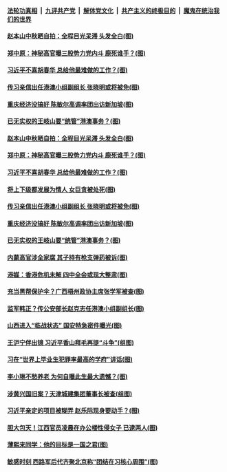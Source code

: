####  [法轮功真相](../../../../basic/blob/master/README.md?t=09151039) &nbsp;|&nbsp; [九评共产党](../../../../9ping.md/blob/master/README.md?t=09151039) &nbsp;|&nbsp; [解体党文化](../../../../jtdwh.md/blob/master/README.md?t=09151039)  &nbsp;|&nbsp; [共产主义的终极目的](../../../../gczydzjmd.md/blob/master/README.md?t=09151039) &nbsp;|&nbsp; [魔鬼在统治我们的世界](../../../../mgztzwmdsj.md/blob/master/README.md?t=09151039) 

#### [赵本山中秋晒自拍：全程目光呆滞 头发全白(图)](../pages/p2/907396.md?t=09151039) 

#### [郑中原：神秘高官曝三股势力党内斗 鹿死谁手？(图)](../pages/p2/907409.md?t=09151039) 

#### [习近平不喜胡春华 总给他最难做的工作？(图)](../pages/p2/907341.md?t=09151039) 

#### [传习亲信出任港澳小组副组长 张晓明或将被免(图)](../pages/p2/907294.md?t=09151039) 

#### [重庆经济没搞好 陈敏尔高调率团出访新加坡(图)](../pages/p2/907302.md?t=09151039) 

#### [已无实权的王岐山要“统管”港澳事务？(图)](../pages/p2/907305.md?t=09151039) 

#### [赵本山中秋晒自拍：全程目光呆滞 头发全白(图)](../pages/p2/907396.md?t=09151039) 

#### [郑中原：神秘高官曝三股势力党内斗 鹿死谁手？(图)](../pages/p2/907409.md?t=09151039) 

#### [习近平不喜胡春华 总给他最难做的工作？(图)](../pages/p2/907341.md?t=09151039) 

#### [将上下级都发展为情人 女巨贪被处死(图)](../pages/p2/907329.md?t=09151039) 

#### [传习亲信出任港澳小组副组长 张晓明或将被免(图)](../pages/p2/907294.md?t=09151039) 

#### [重庆经济没搞好 陈敏尔高调率团出访新加坡(图)](../pages/p2/907302.md?t=09151039) 

#### [已无实权的王岐山要“统管”港澳事务？(图)](../pages/p2/907305.md?t=09151039) 

#### [内蒙高官涉全家腐 其子持有枪支弹药被诉(图)](../pages/p2/907300.md?t=09151039) 

#### [港媒：香港危机未解 四中全会或现大整肃(图)](../pages/p2/907232.md?t=09151039) 

#### [充当黑帮保护伞？广西梧州政协主席张学军被查(图)](../pages/p2/907237.md?t=09151039) 

#### [监军韩正？传公安部长赵克志任港澳小组副组长(图)](../pages/p2/907221.md?t=09151039) 

#### [山西进入“临战状态” 国安特急密件曝光(图)](../pages/p2/907198.md?t=09151039) 

#### [王沪宁伴出镜 习近平香山拜毛再提“斗争”(组图)](../pages/p2/907197.md?t=09151039) 

#### [习在“世界上毕业生犯罪率最高的学府”讲话(图)](../pages/p2/906980.md?t=09151039) 

#### [李小琳不愁养老 为何自曝此生最大遗憾？(图)](../pages/p2/907113.md?t=09151039) 

#### [涉黄兴国旧案？天津城建集团董事长被查(组图)](../pages/p2/907111.md?t=09151039) 

#### [习近平亲定的项目被糊弄 赵乐际现身要动手？(图)](../pages/p2/907080.md?t=09151039) 

#### [胆大包天！江西官员凌晨在办公楼性侵女子 已逮两人(图)](../pages/p2/907059.md?t=09151039) 

#### [薄熙来同学：他的目标是一国之君(图)](../pages/p2/907014.md?t=09151039) 

#### [敏感时刻 西路军后代齐聚北京称“团结在习核心周围”(图)](../pages/p2/906959.md?t=09151039) 

